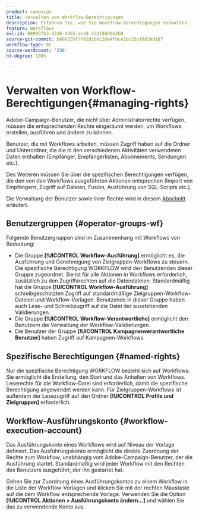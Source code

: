 ```yaml
---
product: campaign
title: Verwalten von Workflow-Berechtigungen
description: Erfahren Sie, wie Sie Workflow-Berechtigungen verwalten.
feature: Workflows
exl-id: 88995fb3-d336-4355-acd4-33118dd0e2b0
source-git-commit: b666535f7f82d1b8c2da4fbce1bc25cf8d39d187
workflow-type: ht
source-wordcount: '336'
ht-degree: 100%

---
```


# Verwalten von Workflow-Berechtigungen{#managing-rights}



Adobe-Campaign-Benutzer, die nicht über Administratorrechte verfügen, müssen die entsprechenden Rechte eingeräumt werden, um Workflows erstellen, ausführen und ändern zu können.

Benutzer, die mit Workflows arbeiten, müssen Zugriff haben auf die Ordner und Unterordner, die die in den verschiedenen Aktivitäten verwendeten Daten enthalten (Empfänger, Empfängerlisten, Abonnements, Sendungen etc.).

Des Weiteren müssen Sie über die spezifischen Berechtigungen verfügen, die den von den Workflows ausgeführten Aktionen entsprechen (Import von Empfängern, Zugriff auf Dateien, Fusion, Ausführung von SQL-Scripts etc.).

Die Verwaltung der Benutzer sowie ihrer Rechte wird in diesem [Abschnitt](../../platform/using/access-management.md) erläutert.

## Benutzergruppen {#operator-groups-wf}

Folgende Benutzergruppen sind im Zusammenhang mit Workflows von Bedeutung:

* Die Gruppe **[!UICONTROL Workflow-Ausführung]** ermöglicht es, die Ausführung und Genehmigung von Zielgruppen-Workflows zu steuern. Die spezifische Berechtigung WORKFLOW wird den Benutzenden dieser Gruppe zugeordnet. Sie ist für alle Aktionen in Workflows erforderlich, zusätzlich zu den Zugriffsrechten auf die Datendateien. Standardmäßig hat die Gruppe **[!UICONTROL Workflow-Ausführung]** schreibgeschützten Zugriff auf standardmäßige Zielgruppen-Workflow-Dateien und Workflow-Vorlagen. Benutzende in dieser Gruppe haben auch Lese- und Schreibzugriff auf die Datei der ausstehenden Validierungen.
* Die Gruppe **[!UICONTROL Workflow-Verantwortliche]** ermöglicht den Benutzern die Verwaltung der Workflow-Validierungen.
* Die Benutzer der Gruppe **[!UICONTROL Kampagnenverantwortliche Benutzer]** haben Zugriff auf Kampagnen-Workflows.

## Spezifische Berechtigungen {#named-rights}

Nur die spezifische Berechtigung WORKFLOW bezieht sich auf Workflows: Sie ermöglicht die Erstellung, den Start und das Anhalten von Workflows. Leserechte für die Workflow-Datei sind erforderlich, damit die spezifische Berechtigung angewendet werden kann. Für Zielgruppen-Workflows ist außerdem der Lesezugriff auf den Ordner **[!UICONTROL Profile und Zielgruppen]** erforderlich.

## Workflow-Ausführungskonto {#workflow-execution-account}

Das Ausführungskonto eines Workflows wird auf Niveau der Vorlage definiert. Das Ausführungskonto ermöglicht die direkte Zuordnung der Rechte zum Workflow, unabhängig vom Adobe-Campaign-Benutzer, der die Ausführung startet. Standardmäßig wird jeder Workflow mit den Rechten des Benutzers ausgeführt, der ihn gestartet hat.

Gehen Sie zur Zuordnung eines Ausführungskontos zu einem Workflow in die Liste der Workflow-Vorlagen und klicken Sie mit der rechten Maustaste auf die dem Workflow entsprechende Vorlage. Verwenden Sie die Option **[!UICONTROL Aktionen > Ausführungskonto ändern...]** und wählen Sie das zu verwendende Konto aus.
